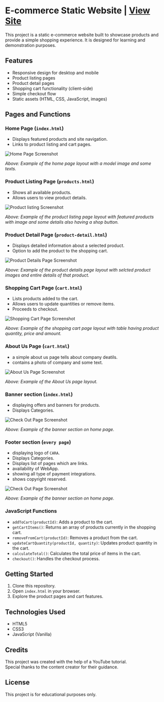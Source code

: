 # E-commerce Static Website | [View Site]([https://your-demo-site-link.com](https://sach01in.github.io/E-commerce-static-website/))

This project is a static e-commerce website built to showcase products and provide a simple shopping experience. It is designed for learning and demonstration purposes.

## Features

- Responsive design for desktop and mobile
- Product listing pages
- Product detail pages
- Shopping cart functionality (client-side)
- Simple checkout flow
- Static assets (HTML, CSS, JavaScript, images)

## Pages and Functions

### Home Page (`index.html`)
- Displays featured products and site navigation.
- Links to product listing and cart pages.

![Home Page Screenshot](./img/website%20pages/home.png)

*Above: Example of the home page layout with a model image and some texts.*

### Product Listing Page (`products.html`)
- Shows all available products.
- Allows users to view product details.

![Product listing Screenshot](./img/website%20pages/product%20listing%20page.png)

*Above: Example of the product listing page layout with featured products with image and some details also having a shop button.*

### Product Detail Page (`product-detail.html`)
- Displays detailed information about a selected product.
- Option to add the product to the shopping cart.

![Product Details Page Screenshot](./img/website%20pages/single%20product.png)

*Above: Example of the product details page layout with selcted product images and entire details of that product.*

### Shopping Cart Page (`cart.html`)
- Lists products added to the cart.
- Allows users to update quantities or remove items.
- Proceeds to checkout.

![Shopping Cart Page Screenshot](./img/website%20pages/shhoping%20card%20page.png)

*Above: Example of the shopping cart page layout with table having product quantity, price and amount.*

### About Us Page (`cart.html`)
- a simple about us page tells about company deatils.
- contains a photo of company and some text.

![About Us Page Screenshot](./img/website%20pages/about%20us%20page.png)

*Above: Example of the About Us page layout.*

### Banner section (`index.html`)
- displaying offers and banners for products.
- Displays Categories.

![Check Out Page Screenshot](./img/website%20pages/banners.png)

*Above: Example of the banner section on home page.*

### Footer section (`every page`)
- displaying logo of `CARA`.
- Displays Categories.
- Displays list of pages which are links.
- availability of WebApp.
- showing all type of payment integrations.
- shows copyright reserved.

![Check Out Page Screenshot](./img/website%20pages/footer.png)

*Above: Example of the banner section on home page.*

### JavaScript Functions
- `addToCart(productId)`: Adds a product to the cart.
- `getCartItems()`: Returns an array of products currently in the shopping cart.
- `removeFromCart(productId)`: Removes a product from the cart.
- `updateCartQuantity(productId, quantity)`: Updates product quantity in the cart.
- `calculateTotal()`: Calculates the total price of items in the cart.
- `checkout()`: Handles the checkout process.

## Getting Started

1. Clone this repository.
2. Open `index.html` in your browser.
3. Explore the product pages and cart features.

## Technologies Used

- HTML5
- CSS3
- JavaScript (Vanilla)

## Credits

This project was created with the help of a YouTube tutorial.  
Special thanks to the content creator for their guidance.

## License

This project is for educational purposes only.
